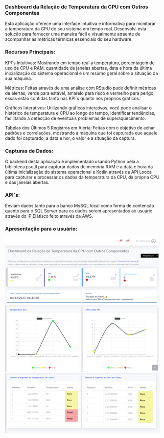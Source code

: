 ### Dashboard da Relação de Temperatura da CPU com Outros Componentes 

Esta aplicação oferece uma interface intuitiva e informativa para monitorar a temperatura da CPU do seu sistema em tempo real. Desenvolvi esta solução para fornecer uma maneira fácil e visualmente atraente de acompanhar as métricas térmicas essenciais do seu hardware.

### Recursos Principais:
KPI´s Intuitivas: Mostrando em tempo real a temperatura, porcentagem de uso de CPU e RAM, quantidade de janelas abertas, data e hora da última inicialização do sistema operacional e um resumo geral sobre a situação da sua máquina.

Métricas: Feitas através de uma análise com RStudio pude definir métricas de alertas, verde para estável, amarelo para risco e vermelho para perigo, essas estão contidas tanto nas KPI´s quanto nos próprios gráficos.

Gráficos Interativos: Utilizando gráficos interativos, você pode analisar o histórico de temperatura e CPU ao longo do tempo, identificar tendências, facilitando a detecção de eventuais problemas de superaquecimento.

Tabelas dos Últimos 5 Registros em Alerta: Feitas com o objetivo de achar padrões e correlações, mostrando a máquina que foi capturada que aquele dado foi capturado, a data e hor, o valor e a situação da captura.

### Capturas de Dados:
O backend desta aplicação é implementado usando Python pela a biblioteca psutil para capturar dados de memória RAM e a data e hora da última inicialização do sistema operacional e Kotlin através da API Looca para capturar e processar os dados da temperatura da CPU, da própria CPU e das janelas abertas. 

### API´s:
Enviam dados tanto para o banco MySQL local como forma de contenção quanto para o SQL Server para os dados serem apresentados ao usuário através do IP Elátisco feito através da AWS.

### Apresentação para o usuário:
![Alt Text](imagens/dash-gyu-1.png)
![Alt Text](imagens/dash-gyu-2.png)
![Alt Text](imagens/dash-gyu-3.png)
